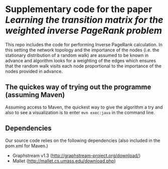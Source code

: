 # Supplementary code for the paper _Learning the transition matrix for the weighted inverse PageRank problem_

This repo includes the code for performing Inverse PageRank calculation.
In this setting the network topology and the importance of the nodes (i.e. the stationary distribution of a random walk) are assumed to be known in advance and algorithm looks for a weighting of the edges which ensures that the random walk visits each node proportional to the importance of the nodes provided in advance.

## The quickes way of trying out the programme (assuming Maven)
Assuming access to Maven, the quickest way to give the algorithm a try and also to see a visualization is to enter
```mvn exec:java``` in the command line.

## Dependencies
Our source code relies on the following dependencies (also included in the pom.xml for Maven.)
* Graphstream v1.3 (http://graphstream-project.org/download/)
* Mallet (http://mallet.cs.umass.edu/download.php)
